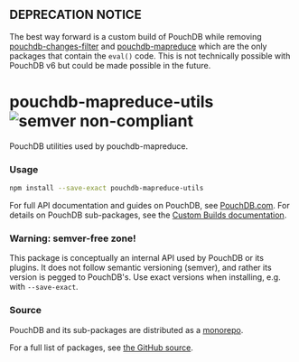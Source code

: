 DEPRECATION NOTICE
-----

The best way forward is a custom build of PouchDB while removing [pouchdb-changes-filter](https://www.npmjs.com/package/pouchdb-changes-filter) and [pouchdb-mapreduce](https://www.npmjs.com/package/pouchdb-mapreduce) which are the only packages that contain the `eval()` code. This is not technically possible with PouchDB v6 but could be made possible in the future.

pouchdb-mapreduce-utils ![semver non-compliant](https://img.shields.io/badge/semver-non--compliant-red.svg)
======

PouchDB utilities used by pouchdb-mapreduce.

### Usage

```bash
npm install --save-exact pouchdb-mapreduce-utils
```

For full API documentation and guides on PouchDB, see [PouchDB.com](http://pouchdb.com/). For details on PouchDB sub-packages, see the [Custom Builds documentation](http://pouchdb.com/custom.html).

### Warning: semver-free zone!

This package is conceptually an internal API used by PouchDB or its plugins. It does not follow semantic versioning (semver), and rather its version is pegged to PouchDB's. Use exact versions when installing, e.g. with `--save-exact`.

### Source

PouchDB and its sub-packages are distributed as a [monorepo](https://github.com/babel/babel/blob/master/doc/design/monorepo.md).

For a full list of packages, see [the GitHub source](https://github.com/pouchdb/pouchdb/tree/master/packages).


